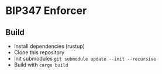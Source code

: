 # BIP347 Enforcer

## Build

* Install dependencies (rustup)
* Clone this repository
* Init submodules `git submodule update --init --recursive`
* Build with `cargo build`
